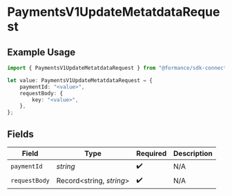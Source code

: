 # PaymentsV1UpdateMetatdataRequest

## Example Usage

```typescript
import { PaymentsV1UpdateMetatdataRequest } from "@formance/sdk-connectivity/models/operations";

let value: PaymentsV1UpdateMetatdataRequest = {
    paymentId: "<value>",
    requestBody: {
        key: "<value>",
    },
};
```

## Fields

| Field                    | Type                     | Required                 | Description              |
| ------------------------ | ------------------------ | ------------------------ | ------------------------ |
| `paymentId`              | *string*                 | :heavy_check_mark:       | N/A                      |
| `requestBody`            | Record<string, *string*> | :heavy_check_mark:       | N/A                      |